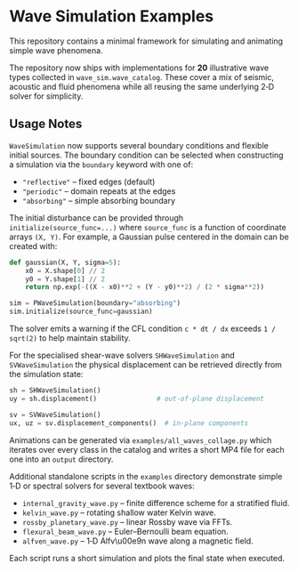 # Wave Simulation Examples

This repository contains a minimal framework for simulating and animating simple wave phenomena.

The repository now ships with implementations for **20** illustrative wave
types collected in ``wave_sim.wave_catalog``.  These cover a mix of seismic,
acoustic and fluid phenomena while all reusing the same underlying 2‑D solver
for simplicity.

## Usage Notes

`WaveSimulation` now supports several boundary conditions and flexible initial
sources. The boundary condition can be selected when constructing a simulation
via the `boundary` keyword with one of:

* `"reflective"` – fixed edges (default)
* `"periodic"` – domain repeats at the edges
* `"absorbing"` – simple absorbing boundary

The initial disturbance can be provided through `initialize(source_func=...)`
where `source_func` is a function of coordinate arrays ``(X, Y)``. For example,
a Gaussian pulse centered in the domain can be created with:

```python
def gaussian(X, Y, sigma=5):
    x0 = X.shape[0] // 2
    y0 = Y.shape[1] // 2
    return np.exp(-((X - x0)**2 + (Y - y0)**2) / (2 * sigma**2))

sim = PWaveSimulation(boundary="absorbing")
sim.initialize(source_func=gaussian)
```

The solver emits a warning if the CFL condition ``c * dt / dx`` exceeds
``1 / sqrt(2)`` to help maintain stability.

For the specialised shear-wave solvers ``SHWaveSimulation`` and
``SVWaveSimulation`` the physical displacement can be retrieved directly from
the simulation state:

```python
sh = SHWaveSimulation()
uy = sh.displacement()               # out-of-plane displacement

sv = SVWaveSimulation()
ux, uz = sv.displacement_components()  # in-plane components
```

Animations can be generated via ``examples/all_waves_collage.py`` which iterates
over every class in the catalog and writes a short MP4 file for each one into an
``output`` directory.


Additional standalone scripts in the ``examples`` directory demonstrate simple
1‑D or spectral solvers for several textbook waves:

* ``internal_gravity_wave.py`` – finite difference scheme for a stratified fluid.
* ``kelvin_wave.py`` – rotating shallow water Kelvin wave.
* ``rossby_planetary_wave.py`` – linear Rossby wave via FFTs.
* ``flexural_beam_wave.py`` – Euler–Bernoulli beam equation.
* ``alfven_wave.py`` – 1‑D Alfv\u00e9n wave along a magnetic field.

Each script runs a short simulation and plots the final state when executed.
